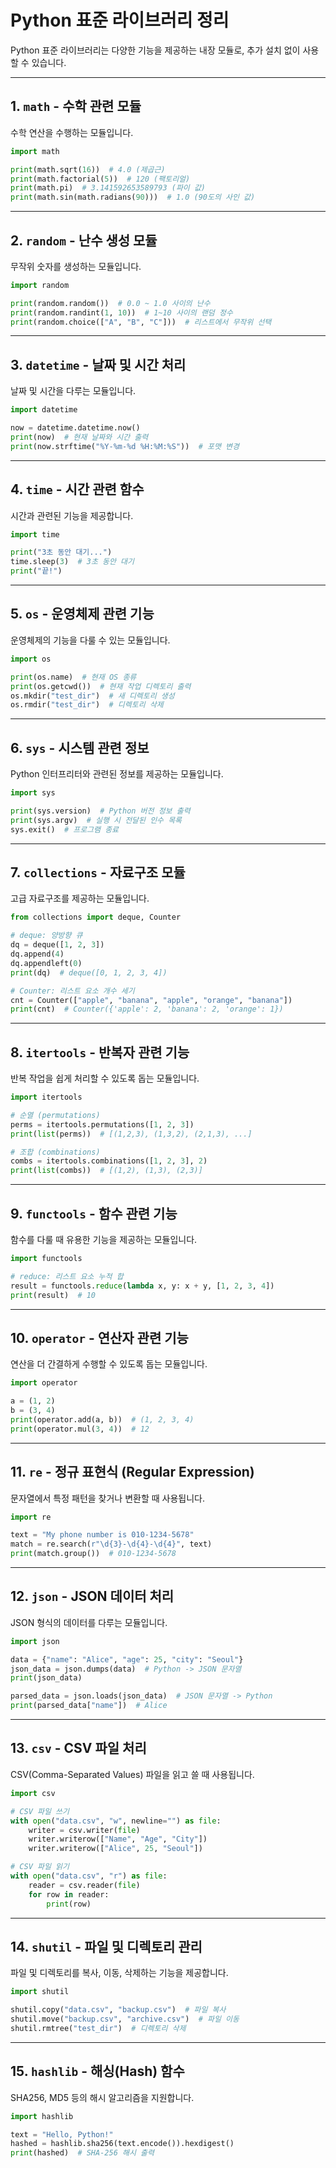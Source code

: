 # Python 표준 라이브러리 정리

Python 표준 라이브러리는 다양한 기능을 제공하는 내장 모듈로, 추가 설치 없이 사용할 수 있습니다.

---

## 1. `math` - 수학 관련 모듈
수학 연산을 수행하는 모듈입니다.

```python
import math

print(math.sqrt(16))  # 4.0 (제곱근)
print(math.factorial(5))  # 120 (팩토리얼)
print(math.pi)  # 3.141592653589793 (파이 값)
print(math.sin(math.radians(90)))  # 1.0 (90도의 사인 값)
```

---

## 2. `random` - 난수 생성 모듈
무작위 숫자를 생성하는 모듈입니다.

```python
import random

print(random.random())  # 0.0 ~ 1.0 사이의 난수
print(random.randint(1, 10))  # 1~10 사이의 랜덤 정수
print(random.choice(["A", "B", "C"]))  # 리스트에서 무작위 선택
```

---

## 3. `datetime` - 날짜 및 시간 처리
날짜 및 시간을 다루는 모듈입니다.

```python
import datetime

now = datetime.datetime.now()
print(now)  # 현재 날짜와 시간 출력
print(now.strftime("%Y-%m-%d %H:%M:%S"))  # 포맷 변경
```

---

## 4. `time` - 시간 관련 함수
시간과 관련된 기능을 제공합니다.

```python
import time

print("3초 동안 대기...")
time.sleep(3)  # 3초 동안 대기
print("끝!")
```

---

## 5. `os` - 운영체제 관련 기능
운영체제의 기능을 다룰 수 있는 모듈입니다.

```python
import os

print(os.name)  # 현재 OS 종류
print(os.getcwd())  # 현재 작업 디렉토리 출력
os.mkdir("test_dir")  # 새 디렉토리 생성
os.rmdir("test_dir")  # 디렉토리 삭제
```

---

## 6. `sys` - 시스템 관련 정보
Python 인터프리터와 관련된 정보를 제공하는 모듈입니다.

```python
import sys

print(sys.version)  # Python 버전 정보 출력
print(sys.argv)  # 실행 시 전달된 인수 목록
sys.exit()  # 프로그램 종료
```

---

## 7. `collections` - 자료구조 모듈
고급 자료구조를 제공하는 모듈입니다.

```python
from collections import deque, Counter

# deque: 양방향 큐
dq = deque([1, 2, 3])
dq.append(4)
dq.appendleft(0)
print(dq)  # deque([0, 1, 2, 3, 4])

# Counter: 리스트 요소 개수 세기
cnt = Counter(["apple", "banana", "apple", "orange", "banana"])
print(cnt)  # Counter({'apple': 2, 'banana': 2, 'orange': 1})
```

---

## 8. `itertools` - 반복자 관련 기능
반복 작업을 쉽게 처리할 수 있도록 돕는 모듈입니다.

```python
import itertools

# 순열 (permutations)
perms = itertools.permutations([1, 2, 3])
print(list(perms))  # [(1,2,3), (1,3,2), (2,1,3), ...]

# 조합 (combinations)
combs = itertools.combinations([1, 2, 3], 2)
print(list(combs))  # [(1,2), (1,3), (2,3)]
```

---

## 9. `functools` - 함수 관련 기능
함수를 다룰 때 유용한 기능을 제공하는 모듈입니다.

```python
import functools

# reduce: 리스트 요소 누적 합
result = functools.reduce(lambda x, y: x + y, [1, 2, 3, 4])
print(result)  # 10
```

---

## 10. `operator` - 연산자 관련 기능
연산을 더 간결하게 수행할 수 있도록 돕는 모듈입니다.

```python
import operator

a = (1, 2)
b = (3, 4)
print(operator.add(a, b))  # (1, 2, 3, 4)
print(operator.mul(3, 4))  # 12
```

---

## 11. `re` - 정규 표현식 (Regular Expression)
문자열에서 특정 패턴을 찾거나 변환할 때 사용됩니다.

```python
import re

text = "My phone number is 010-1234-5678"
match = re.search(r"\d{3}-\d{4}-\d{4}", text)
print(match.group())  # 010-1234-5678
```

---

## 12. `json` - JSON 데이터 처리
JSON 형식의 데이터를 다루는 모듈입니다.

```python
import json

data = {"name": "Alice", "age": 25, "city": "Seoul"}
json_data = json.dumps(data)  # Python -> JSON 문자열
print(json_data)

parsed_data = json.loads(json_data)  # JSON 문자열 -> Python
print(parsed_data["name"])  # Alice
```

---

## 13. `csv` - CSV 파일 처리
CSV(Comma-Separated Values) 파일을 읽고 쓸 때 사용됩니다.

```python
import csv

# CSV 파일 쓰기
with open("data.csv", "w", newline="") as file:
    writer = csv.writer(file)
    writer.writerow(["Name", "Age", "City"])
    writer.writerow(["Alice", 25, "Seoul"])

# CSV 파일 읽기
with open("data.csv", "r") as file:
    reader = csv.reader(file)
    for row in reader:
        print(row)
```

---

## 14. `shutil` - 파일 및 디렉토리 관리
파일 및 디렉토리를 복사, 이동, 삭제하는 기능을 제공합니다.

```python
import shutil

shutil.copy("data.csv", "backup.csv")  # 파일 복사
shutil.move("backup.csv", "archive.csv")  # 파일 이동
shutil.rmtree("test_dir")  # 디렉토리 삭제
```

---

## 15. `hashlib` - 해싱(Hash) 함수
SHA256, MD5 등의 해시 알고리즘을 지원합니다.

```python
import hashlib

text = "Hello, Python!"
hashed = hashlib.sha256(text.encode()).hexdigest()
print(hashed)  # SHA-256 해시 출력
```
